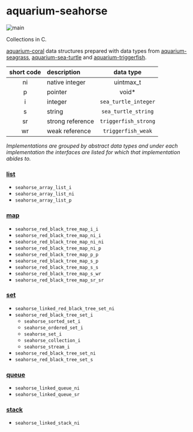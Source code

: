 # aquarium-seahorse

![main](https://github.com/pretore/aquarium-seahorse/actions/workflows/cmake.yml/badge.svg?branch=main)

Collections in C.

[aquarium-coral](https://github.com/pretore/aquarium-coral) data structures
prepared with data types from 
[aquarium-seagrass](https://github.com/pretore/aquarium-seagrass),
[aquarium-sea-turtle](https://github.com/pretore/aquarium-sea-turtle) and
[aquarium-triggerfish](https://github.com/pretore/aquarium-triggerfish).

| short code | description       |       data type        |
|:----------:|:------------------|:----------------------:|
|     ni     | native integer    |       uintmax_t        |
|     p      | pointer           |         void*          |
|     i      | integer           | ``sea_turtle_integer`` |
|     s      | string            | ``sea_turtle_string``  |
|     sr     | strong reference  | ``triggerfish_strong`` |
|     wr     | weak reference    |  ``triggerfish_weak``  |

_Implementations are grouped by abstract data types and under each 
implementation the interfaces are listed for which that implementation 
abides to._

### [list](https://en.wikipedia.org/wiki/List_(abstract_data_type))

- ``seahorse_array_list_i``
- ``seahorse_array_list_ni``
- ``seahorse_array_list_p``

### [map](https://en.wikipedia.org/wiki/Associative_array)

- ``seahorse_red_black_tree_map_i_i``
- ``seahorse_red_black_tree_map_ni_i``
- ``seahorse_red_black_tree_map_ni_ni``
- ``seahorse_red_black_tree_map_ni_p``
- ``seahorse_red_black_tree_map_p_p``
- ``seahorse_red_black_tree_map_s_p``
- ``seahorse_red_black_tree_map_s_s``
- ``seahorse_red_black_tree_map_s_wr``
- ``seahorse_red_black_tree_map_sr_sr``

### [set](https://en.wikipedia.org/wiki/Set_(abstract_data_type))

- ``seahorse_linked_red_black_tree_set_ni``
- ``seahorse_red_black_tree_set_i``
  - ``seahorse_sorted_set_i``
  - ``seahorse_ordered_set_i``
  - ``seahorse_set_i``
  - ``seahorse_collection_i``
  - ``seahorse_stream_i``
- ``seahorse_red_black_tree_set_ni``
- ``seahorse_red_black_tree_set_s``

### [queue](https://en.wikipedia.org/wiki/Queue_(abstract_data_type))

- ``seahorse_linked_queue_ni``
- ``seahorse_linked_queue_sr``

### [stack](https://en.wikipedia.org/wiki/Stack_(abstract_data_type))

- ``seahorse_linked_stack_ni``
